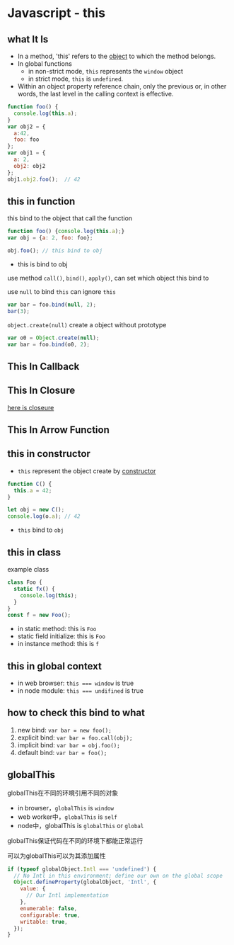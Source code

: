 # Javascript - this

## what It Is

- In a method, 'this' refers to the [object](javascript-object.md) to which the method belongs.
- In global functions
  - in non-strict mode, `this` represents the `window` object
  - in strict mode, `this` is `undefined`.
- Within an object property reference chain, only the previous or, in other words, the last level in the calling context is effective.

```javascript
function foo() {
  console.log(this.a);
}
var obj2 = {
  a:42,
  foo: foo
};
var obj1 = {
  a: 2,
  obj2: obj2
};
obj1.obj2.foo();  // 42
```

## this in function

this bind to the object that call the function

```js
function foo() {console.log(this.a);}
var obj = {a: 2, foo: foo};

obj.foo(); // this bind to obj
```

- this is bind to obj

use method `call()`, `bind()`, `apply()`, can set which object this bind to

use `null` to bind `this` can ignore `this`

```js
var bar = foo.bind(null, 2);
bar(3);
```

`object.create(null)` create a object without prototype

```js
var o0 = Object.create(null);
var bar = foo.bind(o0, 2);
```

## This In Callback

## This In Closure

[here is closeure](javascript-closures.md)

## This In Arrow Function

## this in constructor

- `this` represent the object create by [constructor](javascript-constructor.md)

```js
function C() {
  this.a = 42;
}

let obj = new C();
console.log(o.a); // 42
```

- `this` bind to `obj`

## this in class

example class

```js
class Foo {
  static fx() {
    console.log(this);
  }
}
const f = new Foo();
```

- in static method: this is `Foo`
- static field initialize: this is `Foo`
- in instance method: this is `f`

## this in global context

- in web browser: `this === window` is true
- in node module: `this === undifined` is true

## how to check this bind to what

1. new bind: `var bar = new foo();`
2. explicit bind: `var bar = foo.call(obj);`
3. implicit bind: `var bar = obj.foo();`
4. default bind: `var bar = foo();`

## globalThis

globalThis在不同的环境引用不同的对象

- in browser，`globalThis` is `window`
- web worker中，`globalThis` is `self`
- node中，globalThis is `globalThis` or `global`

globalThis保证代码在不同的环境下都能正常运行

可以为globalThis可以为其添加属性

```js
if (typeof globalObject.Intl === 'undefined') {
  // No Intl in this environment; define our own on the global scope
  Object.defineProperty(globalObject, 'Intl', {
    value: {
      // Our Intl implementation
    },
    enumerable: false,
    configurable: true,
    writable: true,
  });
}
```
